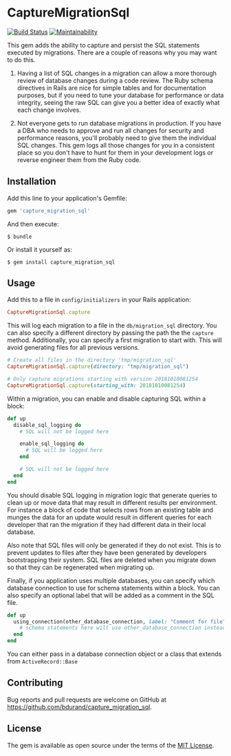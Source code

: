 # CaptureMigrationSql

[![Build Status](https://travis-ci.com/bdurand/capture_migration_sql.svg?branch=master)](https://travis-ci.com/bdurand/capture_migration_sql)
[![Maintainability](https://api.codeclimate.com/v1/badges/17bbf5cb6eda022028fe/maintainability)](https://codeclimate.com/github/bdurand/capture_migration_sql/maintainability)

This gem adds the ability to capture and persist the SQL statements executed by migrations. There are a couple of reasons why you may want to do this.

1. Having a list of SQL changes in a migration can allow a more thorough review of database changes during a code review. The Ruby schema directives in Rails are nice for simple tables and for documentation purposes, but if you need to tune your database for performance or data integrity, seeing the raw SQL can give you a better idea of exactly what each change involves.

2. Not everyone gets to run database migrations in production. If you have a DBA who needs to approve and run all changes for security and performance reasons, you'll probably need to give them the individual SQL changes. This gem logs all those changes for you in a consistent place so you don't have to hunt for them in your development logs or reverse engineer them from the Ruby code.

## Installation

Add this line to your application's Gemfile:

```ruby
gem 'capture_migration_sql'
```

And then execute:

    $ bundle

Or install it yourself as:

    $ gem install capture_migration_sql

## Usage

Add this to a file in `config/initializers` in your Rails application:

```ruby
CaptureMigrationSql.capture
```

This will log each migration to a file in the `db/migration_sql` directory. You can also specify a different directory by passing the path the the `capture` method. Additionally, you can specify a first migration to start with. This will avoid generating files for all previous versions.

```ruby
# Create all files in the directory 'tmp/migration_sql'
CaptureMigrationSql.capture(directory: "tmp/migration_sql")

# Only capture migrations starting with version 20181010081254
CaptureMigrationSql.capture(starting_with: 20181010081254)
```

Within a migration, you can enable and disable capturing SQL within a block:

```ruby
def up
  disable_sql_logging do
    # SQL will not be logged here

    enable_sql_logging do
      # SQL will be logged here
    end

    # SQL will not be logged here
  end
end
```

You should disable SQL logging in migration logic that generate queries to clean up or move data that may result in different results per environment. For instance a block of code that selects rows from an existing table and munges the data for an update would result in different queries for each developer that ran the migration if they had different data in their local database.

Also note that SQL files will only be generated if they do not exist. This is to prevent updates to files after they have been generated by developers bootstrapping their system. SQL files are deleted when you migrate down so that they can be regenerated when migrating up.

Finally, if you application uses multiple databases, you can specify which database connection to use for schema statements within a block. You can also specify an optional label that will be added as a comment in the SQL file.

```ruby
def up
  using_connection(other_database_connection, label: "Comment for file") do
    # schema statements here will use other_database_connection instead of ActiveRecord::Base.connection
  end
end
```

You can either pass in a database connection object or a class that extends from `ActiveRecord::Base`

## Contributing

Bug reports and pull requests are welcome on GitHub at https://github.com/bdurand/capture_migration_sql.

## License

The gem is available as open source under the terms of the [MIT License](https://opensource.org/licenses/MIT).
